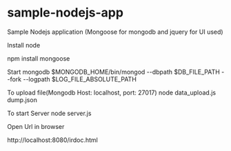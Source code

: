 sample-nodejs-app
=================

Sample Nodejs application (Mongoose for mongodb and jquery for UI used)

Install node

npm install mongoose


Start mongodb
$MONGODB_HOME/bin/mongod --dbpath $DB_FILE_PATH --fork --logpath $LOG_FILE_ABSOLUTE_PATH


To upload file(Mongodb Host: localhost, port: 27017)
node data_upload.js dump.json

To start Server
node server.js

Open Url in browser

http://localhost:8080/irdoc.html



